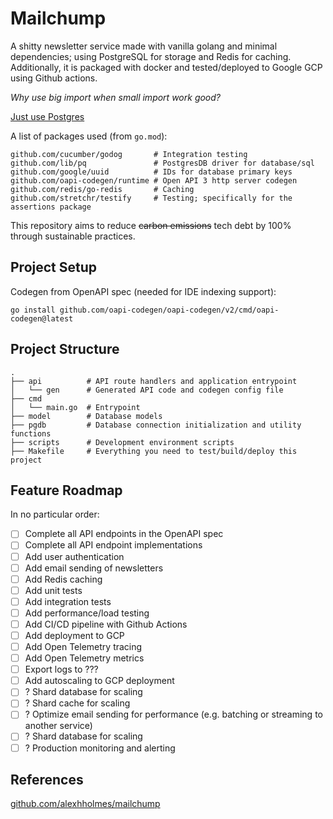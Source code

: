 # Mailchump

A shitty newsletter service made with vanilla golang and minimal dependencies;
using PostgreSQL for storage and Redis for caching. Additionally, it is packaged
with docker and tested/deployed to Google GCP using Github actions.

_Why use big import when small import work good?_

[Just use Postgres](https://mccue.dev/pages/8-16-24-just-use-postgres)

A list of packages used (from `go.mod`):
```text
github.com/cucumber/godog       # Integration testing
github.com/lib/pq               # PostgresDB driver for database/sql
github.com/google/uuid          # IDs for database primary keys
github.com/oapi-codegen/runtime # Open API 3 http server codegen
github.com/redis/go-redis       # Caching
github.com/stretchr/testify     # Testing; specifically for the assertions package
```

This repository aims to reduce ~~carbon emissions~~ tech debt by 100% through sustainable practices.

## Project Setup
Codegen from OpenAPI spec (needed for IDE indexing support):
```
go install github.com/oapi-codegen/oapi-codegen/v2/cmd/oapi-codegen@latest
```

## Project Structure
```
.
├── api          # API route handlers and application entrypoint
│   └── gen      # Generated API code and codegen config file
├── cmd
│   └── main.go  # Entrypoint
├── model        # Database models
├── pgdb         # Database connection initialization and utility functions
├── scripts      # Development environment scripts
├── Makefile     # Everything you need to test/build/deploy this project
```

## Feature Roadmap
In no particular order:
- [ ] Complete all API endpoints in the OpenAPI spec
- [ ] Complete all API endpoint implementations
- [ ] Add user authentication
- [ ] Add email sending of newsletters
- [ ] Add Redis caching
- [ ] Add unit tests
- [ ] Add integration tests
- [ ] Add performance/load testing
- [ ] Add CI/CD pipeline with Github Actions
- [ ] Add deployment to GCP
- [ ] Add Open Telemetry tracing
- [ ] Add Open Telemetry metrics
- [ ] Export logs to ???
- [ ] Add autoscaling to GCP deployment
- [ ] ? Shard database for scaling
- [ ] ? Shard cache for scaling
- [ ] ? Optimize email sending for performance (e.g. batching or streaming to another service)
- [ ] ? Shard database for scaling
- [ ] ? Production monitoring and alerting

## References
[github.com/alexhholmes/mailchump](https://github.com/alexhholmes/mailchump/blob/main/README.md)